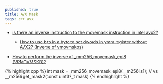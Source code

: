 ```yaml
---
published: true
title: AVX Mask
tags: c++ avx
---
```

> 

- [is there an inverse instruction to the movemask instruction in intel avx2?](https://stackoverflow.com/questions/36488675/is-there-an-inverse-instruction-to-the-movemask-instruction-in-intel-avx2)
	- [How to use bits in a byte to set dwords in ymm register without AVX2? (Inverse of vmovmskps)](https://stackoverflow.com/questions/48811369/how-to-use-bits-in-a-byte-to-set-dwords-in-ymm-register-without-avx2-inverse-o)
	
- [How to perform the inverse of _mm256_movemask_epi8 (VPMOVMSKB)?](https://stackoverflow.com/questions/21622212/how-to-perform-the-inverse-of-mm256-movemask-epi8-vpmovmskb)

{% highlight cpp %}
int mask = _mm256_movemask_epi8(__m256i s1);
// vs
__m256i get_mask2(const uint32_t mask)
{% endhighlight %}



